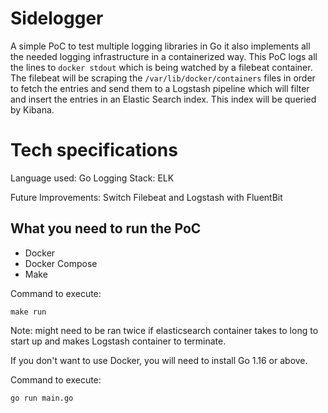 # Sidelogger

A simple PoC to test multiple logging libraries in Go it also implements all the needed logging infrastructure in a containerized way.
This PoC logs all the lines to `docker stdout` which is being watched by a filebeat container. 
The filebeat will be scraping the `/var/lib/docker/containers` files in order to fetch the entries and send them to a Logstash pipeline which will filter and insert the entries in an Elastic Search index. This index will be queried by Kibana.

# Tech specifications

Language used: Go
Logging Stack: ELK

Future Improvements: Switch Filebeat and Logstash with FluentBit


## What you need to run the PoC

- Docker
- Docker Compose
- Make

Command to execute:
```shell
make run
```

Note: might need to be ran twice if elasticsearch container takes to long to start up and makes Logstash container to terminate.


If you don't want to use Docker, you will need to install Go 1.16 or above.

Command to execute:
```shell
go run main.go
```
